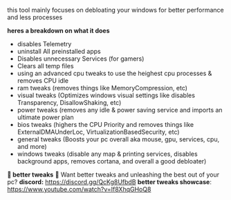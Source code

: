 this tool mainly focuses on debloating your windows for better performance and less processes

 **heres a breakdown on what it does**
- disables Telemetry
- uninstall All preinstalled apps
- Disables unnecessary Services (for gamers)
- Clears all temp files
- using an advanced cpu tweaks to use the heighest cpu processes & removes CPU idle
- ram tweaks (removes things like MemoryCompression, etc)
- visual tweaks (Optimizes windows visual settings like disables Transparency, DisallowShaking, etc)
- power tweaks (removes any idle & power saving service and imports an ultimate power plan
- bios tweaks (highers the CPU Priority and removes things like ExternalDMAUnderLoc, VirtualizationBasedSecurity, etc)
- general tweaks (Boosts your pc overall aka mouse, gpu, services, cpu, and more)
- windows tweaks (disable any map & printing services, disables background apps, removes cortana, and overall a good debloater)


**📌 better tweaks**
🎯 Want better tweaks and unleashing the best out of your pc?
**discord:** https://discord.gg/QcKg8UfbdB
**better tweaks showcase**: https://www.youtube.com/watch?v=If8XhqGHoQ8
